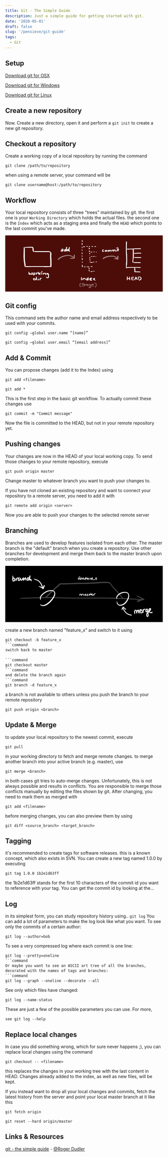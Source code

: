 ```yaml
---
title: Git - The Simple Guide
description: Just a simple guide for getting started with git.
date: '2020-05-01'
draft: false
slug: '/pensieve/git-guide'
tags:
  - Git
---
```


## Setup

[Download git for OSX](https://git-scm.com/download/mac)

[Download git for Windows](https://gitforwindows.org/)

[Download git for Linux](https://git-scm.com/book/en/v2/Getting-Started-Installing-Git)

## Create a new repository

Now. Create a new directory, open it and perform a `git init` to create a new git repository.

## Checkout a repository

Create a working copy of a local repository by running the command

```command
git clone /path/to/repository
```

when using a remote server, your command will be

```command
git clone username@host:/path/to/repository
```

## Workflow

Your local repository consists of three "trees" maintained by git. the first one is your `Working Directory` which holds the actual files. the second one is the `Index` which acts as a staging area and finally the `HEAD` which points to the last commit you've made.

![Draft fail](./image/trees.png)

## Git config

This command sets the author name and email address respectively to be used with your commits.

```command
git config –global user.name “[name]”
```

```command
git config –global user.email “[email address]”
```

## Add & Commit

You can propose changes (add it to the Index) using

```command
git add <filename>
```

```command
git add *
```

This is the first step in the basic git workflow. To actually commit these changes use

```command
git commit -m "Commit message"
```

Now the file is committed to the HEAD, but not in your remote repository yet.

## Pushing changes

Your changes are now in the HEAD of your local working copy. To send those changes to your remote repository, execute

```command
git push origin master
```

Change master to whatever branch you want to push your changes to.

If you have not cloned an existing repository and want to connect your repository to a remote server, you need to add it with

```command
git remote add origin <server>
```

Now you are able to push your changes to the selected remote server

## Branching

Branches are used to develop features isolated from each other. The master branch is the "default" branch when you create a repository. Use other branches for development and merge them back to the master branch upon completion.

![Draft fail](./image/branches.png)

create a new branch named "feature_x" and switch to it using

````command
git checkout -b feature_x
```command
switch back to master

```command
git checkout master
```command
and delete the branch again
```command
git branch -d feature_x
````

a branch is not available to others unless you push the branch to your remote repository

```command
git push origin <branch>
```

## Update & Merge

to update your local repository to the newest commit, execute

```command
git pull
```

in your working directory to fetch and merge remote changes.
to merge another branch into your active branch (e.g. master), use

```command
git merge <branch>
```

in both cases git tries to auto-merge changes. Unfortunately, this is not always possible and results in conflicts. You are responsible to merge those conflicts manually by editing the files shown by git. After changing, you need to mark them as merged with

```command
git add <filename>
```

before merging changes, you can also preview them by using

```command
git diff <source_branch> <target_branch>
```

## Tagging

it's recommended to create tags for software releases. this is a known concept, which also exists in SVN. You can create a new tag named 1.0.0 by executing

```command
git tag 1.0.0 1b2e1d63ff
```

the 1b2e1d63ff stands for the first 10 characters of the commit id you want to reference with your tag. You can get the commit id by looking at the...

## Log

in its simplest form, you can study repository history using.. `git log`
You can add a lot of parameters to make the log look like what you want. To see only the commits of a certain author:

```command
git log --author=bob
```

To see a very compressed log where each commit is one line:

````command
git log --pretty=oneline
```command
Or maybe you want to see an ASCII art tree of all the branches, decorated with the names of tags and branches:
```command
git log --graph --oneline --decorate --all
````

See only which files have changed:

```command
git log --name-status
```

These are just a few of the possible parameters you can use. For more,

```command
see git log --help
```

## Replace local changes

In case you did something wrong, which for sure never happens ;), you can replace local changes using the command

```command
git checkout -- <filename>
```

this replaces the changes in your working tree with the last content in HEAD. Changes already added to the index, as well as new files, will be kept.

If you instead want to drop all your local changes and commits, fetch the latest history from the server and point your local master branch at it like this

```command
git fetch origin
```

```command
git reset --hard origin/master
```

## Links & Resources

[git - the simple guide](https://rogerdudler.github.io/git-guide/) - [@Roger Dudler](https://www.twitter.com/rogerdudler)
